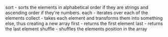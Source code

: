 sort - sorts the elements in alphabetical order if they are strings and ascending order if they're numbers.
each - iterates over each of the elements
collect - takes each element and transforms them into something else, thus creating a new array
first - returns the first element
last - returns the last element
shuffle - shuffles the elements position in the array

